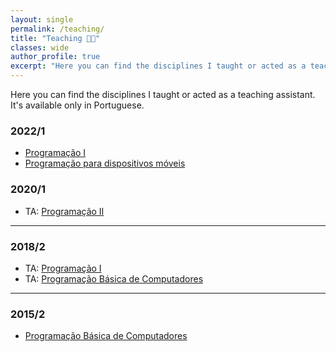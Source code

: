 ```yaml
---
layout: single
permalink: /teaching/
title: "Teaching 🧑‍🏫"
classes: wide
author_profile: true
excerpt: "Here you can find the disciplines I taught or acted as a teaching assistant. It's available only in Portuguese."
---
```



Here you can find the disciplines I taught or acted as a teaching assistant. It's available only in Portuguese.

### 2022/1
+ [Programação I](/teaching/prog-I/)
+ [Programação para dispositivos móveis](/teaching/prog-mobile/)


### 2020/1
+ TA: [Programação II](/teaching/prog-ii-2020-1/)

___

### 2018/2
+ TA: [Programação I]()
+ TA: [Programação Básica de Computadores]()

___

### 2015/2
+ [Programação Básica de Computadores](/teaching/prog-basica-2015-2/)
